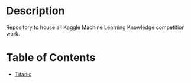 # Description
Repository to house all Kaggle Machine Learning Knowledge competition work.

# Table of Contents
* [Titanic](titanic)
 
